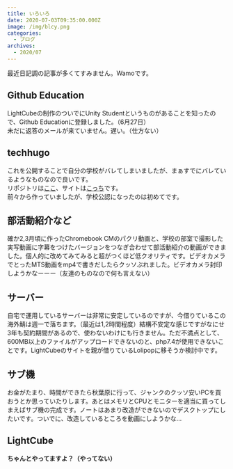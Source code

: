```yaml
---
title: いろいろ
date: 2020-07-03T09:35:00.000Z
image: /img/blcy.png
categories:
  - ブログ
archives:
  - 2020/07
---
```

最近日記調の記事が多くてすみません。Wamoです。

## Github Education

LightCubeの制作のついでにUnity Studentというものがあることを知ったので、Github Educationに登録しました。（6月27日）\
未だに返答のメールが来ていません。遅い。（仕方ない）

## techhugo

これを公開することで自分の学校がバレてしまいましたが、まぁすでにバレているようなものなので良いです。\
リポジトリは[ここ](https://github.com/unls/techhugo)、サイトは[こっち](https://www.tclb.cf/)です。\
前々から作っていましたが、学校公認になったのは初めてです。

## 部活動紹介など

確か2,3月頃に作ったChromebook CMのパクリ動画と、学校の部室で撮影した実写動画に字幕をつけたバージョンをつなぎ合わせて部活動紹介の動画ができました。個人的に改めてみてみると超がつくほど低クオリティです。ビデオカメラでとったMTS動画をmp4で書きだしたらクッソぶれました。ビデオカメラ封印しようかなーーー（友達のものなので何も言えない）

## サーバー

自宅で運用しているサーバーは非常に安定しているのですが、今借りているこの海外鯖は週一で落ちます。（最近は1,2時間程度）結構不安定な感じですがなにせ3年も契約期間があるので、使わないわけにも行きません。ただ不満点として、600MB以上のファイルがアップロードできないのと、php7.4が使用できないことです。LightCubeのサイトを親が借りているLolipopに移そうか検討中です。

## サブ機

お金がたまり、時間ができたら秋葉原に行って、ジャンクのクッソ安いPCを買おうとか思っていたりします。あとはメモリとCPUとモニターを適当に買ってしまえばサブ機の完成です。ノートはあまり改造ができないのでデスクトップにしたいです。ついでに、改造しているところを動画にしようかな…

## LightCube

**ちゃんとやってますよ？（やってない）**
